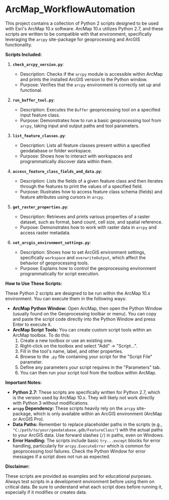 # ArcMap_WorkflowAutomation

This project contains a collection of Python 2 scripts designed to be used with Esri's ArcMap 10.x software.
ArcMap 10.x utilizes Python 2.7, and these scripts are written to be compatible with that environment,
specifically leveraging the `arcpy` site-package for geoprocessing and ArcGIS functionality.

**Scripts Included:**

1.  **`check_arcpy_version.py`**:
    *   Description: Checks if the `arcpy` module is accessible within ArcMap and prints the installed ArcGIS version to the Python window.
    *   Purpose: Verifies that the `arcpy` environment is correctly set up and functional.

2.  **`run_buffer_tool.py`**:
    *   Description: Executes the `Buffer` geoprocessing tool on a specified input feature class.
    *   Purpose: Demonstrates how to run a basic geoprocessing tool from `arcpy`, taking input and output paths and tool parameters.

3.  **`list_feature_classes.py`**:
    *   Description: Lists all feature classes present within a specified geodatabase or folder workspace.
    *   Purpose: Shows how to interact with workspaces and programmatically discover data within them.

4.  **`access_feature_class_fields_and_data.py`**:
    *   Description: Lists the fields of a given feature class and then iterates through the features to print the values of a specified field.
    *   Purpose: Illustrates how to access feature class schema (fields) and feature attributes using cursors in `arcpy`.

5.  **`get_raster_properties.py`**:
    *   Description: Retrieves and prints various properties of a raster dataset, such as format, band count, cell size, and spatial reference.
    *   Purpose: Demonstrates how to work with raster data in `arcpy` and access raster metadata.

6.  **`set_arcgis_environment_settings.py`**:
    *   Description: Shows how to set ArcGIS environment settings, specifically `workspace` and `overwriteOutput`, which affect the behavior of geoprocessing tools.
    *   Purpose: Explains how to control the geoprocessing environment programmatically for script execution.

**How to Use These Scripts:**

These Python 2 scripts are designed to be run within the ArcMap 10.x environment. You can execute them in the following ways:

*   **ArcMap Python Window:** Open ArcMap, then open the Python Window (usually found on the Geoprocessing toolbar or menu). You can copy and paste the script code directly into the Python Window and press Enter to execute it.
*   **ArcMap Script Tools:** You can create custom script tools within an ArcMap toolbox.  To do this:
    1.  Create a new toolbox or use an existing one.
    2.  Right-click on the toolbox and select "Add" -> "Script...".
    3.  Fill in the tool's name, label, and other properties.
    4.  Browse to the `.py` file containing your script for the "Script File" parameter.
    5.  Define any parameters your script requires in the "Parameters" tab.
    6.  You can then run your script tool from the toolbox within ArcMap.

**Important Notes:**

*   **Python 2.7:** These scripts are specifically written for Python 2.7, which is the version used by ArcMap 10.x. They will likely not work directly with Python 3 without modifications.
*   **`arcpy` Dependency:** These scripts heavily rely on the `arcpy` site-package, which is only available within an ArcGIS environment (ArcMap or ArcGIS Pro).
*   **Data Paths:** Remember to replace placeholder paths in the scripts (e.g., `"C:/path/to/your/geodatabase.gdb/FeatureClass"`) with the actual paths to your ArcGIS data. Use forward slashes (`/`) in paths, even on Windows.
*   **Error Handling:** The scripts include basic `try...except` blocks for error handling, particularly for `arcpy.ExecuteError` which is common for geoprocessing tool failures. Check the Python Window for error messages if a script does not run as expected.

**Disclaimer:**

These scripts are provided as examples and for educational purposes. Always test scripts in a development environment before using them on critical data. Be sure to understand what each script does before running it, especially if it modifies or creates data.

